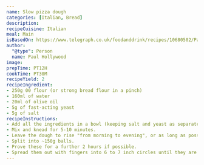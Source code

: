 ```yaml
---
name: Slow pizza dough
categories: [Italian, Bread]
description: 
recipeCuisine: Italian
meal: Main
isBasedOn: https://www.telegraph.co.uk/foodanddrink/recipes/10680502/Paul-Hollywoods-perfect-pizza-base-recipe.html
author:
  "@type": Person
  name: Paul Hollywood
image: 
prepTime: PT12H
cookTime: PT30M
recipeYield: 2
recipeIngredient:
- 250g 00 flour (or strong bread flour in a pinch)
- 160ml of water
- 20ml of olive oil
- 5g of fast-acting yeast
- 5g of salt
recipeInstructions:
- Add all the ingredients in a bowl (keeping salt and yeast as separate as possible).
- Mix and knead for 5-10 minutes.
- Leave the dough to rise "from morning to evening", or as long as possible. If you need it sooner, consider slightly more yeast!
- Split into ~150g balls. 
- Prove these for a further 2 hours if possible.
- Spread them out with fingers into 6 to 7 inch circles until they are the same thickness all over. Toss/spin the dough on your knuckles to make the dough to be thinner in the middle and thicker on the edges.
---
```

